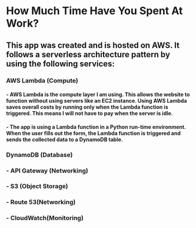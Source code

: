 # How Much Time Have You Spent At Work?
## This app was created and is hosted on AWS. It follows a serverless architecture pattern by using the following services: 
### AWS Lambda (Compute)
#### - AWS Lambda is the compute layer I am using. This allows the website to function without using servers like an EC2 instance. Using AWS Lambda saves overall costs by running only when the Lambda function is triggered. This means I will not have to pay when the server is idle. 
#### - The app is using a Lambda function in a Python run-time environment. When the user fills out the form, the Lambda function is triggered and sends the collected data to a DynamoDB table.

###  DynamoDB (Database)
#### 
### - API Gateway (Networking)
### - S3 (Object Storage)
### - Route 53(Networking)
### - CloudWatch(Monitoring)

